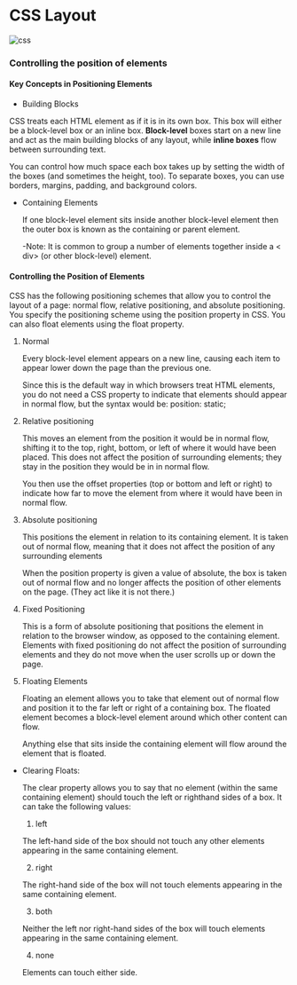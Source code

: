 # CSS Layout

![css](https://www.tutorialrepublic.com/lib/images/css-illustration.png)

### Controlling the position of elements

#### Key Concepts in Positioning Elements

 * Building Blocks

  CSS treats each HTML element as if it is in its
  own box. This box will either be a block-level
  box or an inline box.
  **Block-level** boxes start on a new line and act as the main building blocks
  of any layout, while **inline boxes** flow between surrounding text. 

  You can control how much space each box takes up by setting the width of the
  boxes (and sometimes the height, too). To separate boxes, you can use
  borders, margins, padding, and background colors. 

* Containing Elements

  If one block-level element sits inside another
  block-level element then the outer box is
  known as the containing or parent element.
  
  -Note: It is common to group a number of elements together inside a < div>
         (or other block-level) element.

#### Controlling the Position of Elements       

 CSS has the following positioning schemes that allow you to control
 the layout of a page: normal flow, relative positioning, and absolute
 positioning. You specify the positioning scheme using the position
 property in CSS. You can also float elements using the float property.

 1. Normal 
 
    Every block-level element
    appears on a new line, causing
    each item to appear lower down
    the page than the previous one. 

     Since this is the default
     way in which browsers treat
     HTML elements, you do not
     need a CSS property to indicate
     that elements should appear
     in normal flow, but the syntax
     would be:   position: static;

 2. Relative positioning 

    This moves an element from the
    position it would be in normal
    flow, shifting it to the top, right,
    bottom, or left of where it
    would have been placed. This
    does not affect the position of
    surrounding elements; they stay
    in the position they would be in
    in normal flow.

    You then use the offset
    properties (top or bottom and
    left or right) to indicate how
    far to move the element from
    where it would have been in
    normal flow.



 3. Absolute positioning
 
    This positions the element
    in relation to its containing
    element. It is taken out of
    normal flow, meaning that it
    does not affect the position
    of any surrounding elements 

    When the position property
    is given a value of absolute,
    the box is taken out of normal
    flow and no longer affects the
    position of other elements on
    the page. (They act like it is not
    there.) 


 4. Fixed Positioning

    This is a form of absolute
    positioning that positions
    the element in relation to the
    browser window, as opposed
    to the containing element.
    Elements with fixed positioning
    do not affect the position of
    surrounding elements and they
    do not move when the user
    scrolls up or down the page.

 5. Floating Elements

    Floating an element allows
    you to take that element out
    of normal flow and position
    it to the far left or right of a
    containing box. The floated
    element becomes a block-level
    element around which other
    content can flow.

    Anything else that sits inside
    the containing element will
    flow around the element that is
    floated.

  - Clearing Floats:  

     The clear property allows you
     to say that no element (within
     the same containing element)
     should touch the left or righthand sides of a box. It can take
     the following values:

     1. left

       The left-hand side of the box
       should not touch any other
       elements appearing in the same
       containing element.

     2. right

       The right-hand side of the
       box will not touch elements
       appearing in the same containing
       element.

     3. both

       Neither the left nor right-hand
       sides of the box will touch
       elements appearing in the same
       containing element.

     4. none

       Elements can touch either side.

 

